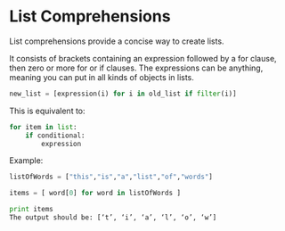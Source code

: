 # List Comprehensions

List comprehensions provide a concise way to create lists.

It consists of brackets containing an expression followed by a for clause, then zero or more for or if clauses. The expressions can be anything, meaning you can put in all kinds of objects in lists.

```py
new_list = [expression(i) for i in old_list if filter(i)]
```
This is equivalent to:

```py
for item in list:
    if conditional:
        expression
```

Example:

```py
listOfWords = ["this","is","a","list","of","words"]

items = [ word[0] for word in listOfWords ]

print items
The output should be: [‘t’, ‘i’, ‘a’, ‘l’, ‘o’, ‘w’]
```